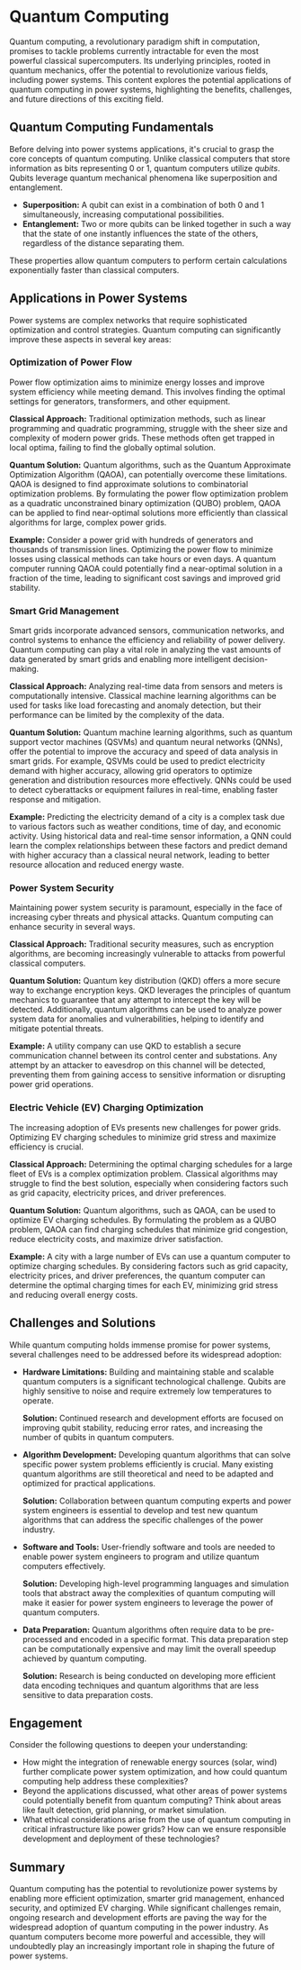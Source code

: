 # Quantum Computing

Quantum computing, a revolutionary paradigm shift in computation, promises to tackle problems currently intractable for even the most powerful classical supercomputers. Its underlying principles, rooted in quantum mechanics, offer the potential to revolutionize various fields, including power systems. This content explores the potential applications of quantum computing in power systems, highlighting the benefits, challenges, and future directions of this exciting field.

## Quantum Computing Fundamentals

Before delving into power systems applications, it's crucial to grasp the core concepts of quantum computing. Unlike classical computers that store information as bits representing 0 or 1, quantum computers utilize *qubits*. Qubits leverage quantum mechanical phenomena like superposition and entanglement.

*   **Superposition:** A qubit can exist in a combination of both 0 and 1 simultaneously, increasing computational possibilities.
*   **Entanglement:** Two or more qubits can be linked together in such a way that the state of one instantly influences the state of the others, regardless of the distance separating them.

These properties allow quantum computers to perform certain calculations exponentially faster than classical computers.

## Applications in Power Systems

Power systems are complex networks that require sophisticated optimization and control strategies. Quantum computing can significantly improve these aspects in several key areas:

### Optimization of Power Flow

Power flow optimization aims to minimize energy losses and improve system efficiency while meeting demand. This involves finding the optimal settings for generators, transformers, and other equipment.

**Classical Approach:** Traditional optimization methods, such as linear programming and quadratic programming, struggle with the sheer size and complexity of modern power grids. These methods often get trapped in local optima, failing to find the globally optimal solution.

**Quantum Solution:** Quantum algorithms, such as the Quantum Approximate Optimization Algorithm (QAOA), can potentially overcome these limitations. QAOA is designed to find approximate solutions to combinatorial optimization problems. By formulating the power flow optimization problem as a quadratic unconstrained binary optimization (QUBO) problem, QAOA can be applied to find near-optimal solutions more efficiently than classical algorithms for large, complex power grids.

**Example:** Consider a power grid with hundreds of generators and thousands of transmission lines. Optimizing the power flow to minimize losses using classical methods can take hours or even days. A quantum computer running QAOA could potentially find a near-optimal solution in a fraction of the time, leading to significant cost savings and improved grid stability.

### Smart Grid Management

Smart grids incorporate advanced sensors, communication networks, and control systems to enhance the efficiency and reliability of power delivery. Quantum computing can play a vital role in analyzing the vast amounts of data generated by smart grids and enabling more intelligent decision-making.

**Classical Approach:** Analyzing real-time data from sensors and meters is computationally intensive. Classical machine learning algorithms can be used for tasks like load forecasting and anomaly detection, but their performance can be limited by the complexity of the data.

**Quantum Solution:** Quantum machine learning algorithms, such as quantum support vector machines (QSVMs) and quantum neural networks (QNNs), offer the potential to improve the accuracy and speed of data analysis in smart grids. For example, QSVMs could be used to predict electricity demand with higher accuracy, allowing grid operators to optimize generation and distribution resources more effectively. QNNs could be used to detect cyberattacks or equipment failures in real-time, enabling faster response and mitigation.

**Example:** Predicting the electricity demand of a city is a complex task due to various factors such as weather conditions, time of day, and economic activity. Using historical data and real-time sensor information, a QNN could learn the complex relationships between these factors and predict demand with higher accuracy than a classical neural network, leading to better resource allocation and reduced energy waste.

### Power System Security

Maintaining power system security is paramount, especially in the face of increasing cyber threats and physical attacks. Quantum computing can enhance security in several ways.

**Classical Approach:** Traditional security measures, such as encryption algorithms, are becoming increasingly vulnerable to attacks from powerful classical computers.

**Quantum Solution:** Quantum key distribution (QKD) offers a more secure way to exchange encryption keys. QKD leverages the principles of quantum mechanics to guarantee that any attempt to intercept the key will be detected. Additionally, quantum algorithms can be used to analyze power system data for anomalies and vulnerabilities, helping to identify and mitigate potential threats.

**Example:** A utility company can use QKD to establish a secure communication channel between its control center and substations. Any attempt by an attacker to eavesdrop on this channel will be detected, preventing them from gaining access to sensitive information or disrupting power grid operations.

### Electric Vehicle (EV) Charging Optimization

The increasing adoption of EVs presents new challenges for power grids. Optimizing EV charging schedules to minimize grid stress and maximize efficiency is crucial.

**Classical Approach:** Determining the optimal charging schedules for a large fleet of EVs is a complex optimization problem. Classical algorithms may struggle to find the best solution, especially when considering factors such as grid capacity, electricity prices, and driver preferences.

**Quantum Solution:** Quantum algorithms, such as QAOA, can be used to optimize EV charging schedules. By formulating the problem as a QUBO problem, QAOA can find charging schedules that minimize grid congestion, reduce electricity costs, and maximize driver satisfaction.

**Example:** A city with a large number of EVs can use a quantum computer to optimize charging schedules. By considering factors such as grid capacity, electricity prices, and driver preferences, the quantum computer can determine the optimal charging times for each EV, minimizing grid stress and reducing overall energy costs.

## Challenges and Solutions

While quantum computing holds immense promise for power systems, several challenges need to be addressed before its widespread adoption:

*   **Hardware Limitations:** Building and maintaining stable and scalable quantum computers is a significant technological challenge. Qubits are highly sensitive to noise and require extremely low temperatures to operate.

    **Solution:** Continued research and development efforts are focused on improving qubit stability, reducing error rates, and increasing the number of qubits in quantum computers.

*   **Algorithm Development:** Developing quantum algorithms that can solve specific power system problems efficiently is crucial. Many existing quantum algorithms are still theoretical and need to be adapted and optimized for practical applications.

    **Solution:** Collaboration between quantum computing experts and power system engineers is essential to develop and test new quantum algorithms that can address the specific challenges of the power industry.

*   **Software and Tools:** User-friendly software and tools are needed to enable power system engineers to program and utilize quantum computers effectively.

    **Solution:** Developing high-level programming languages and simulation tools that abstract away the complexities of quantum computing will make it easier for power system engineers to leverage the power of quantum computers.

*   **Data Preparation:** Quantum algorithms often require data to be pre-processed and encoded in a specific format. This data preparation step can be computationally expensive and may limit the overall speedup achieved by quantum computing.

    **Solution:** Research is being conducted on developing more efficient data encoding techniques and quantum algorithms that are less sensitive to data preparation costs.

## Engagement

Consider the following questions to deepen your understanding:

*   How might the integration of renewable energy sources (solar, wind) further complicate power system optimization, and how could quantum computing help address these complexities?
*   Beyond the applications discussed, what other areas of power systems could potentially benefit from quantum computing? Think about areas like fault detection, grid planning, or market simulation.
*   What ethical considerations arise from the use of quantum computing in critical infrastructure like power grids? How can we ensure responsible development and deployment of these technologies?

## Summary

Quantum computing has the potential to revolutionize power systems by enabling more efficient optimization, smarter grid management, enhanced security, and optimized EV charging. While significant challenges remain, ongoing research and development efforts are paving the way for the widespread adoption of quantum computing in the power industry. As quantum computers become more powerful and accessible, they will undoubtedly play an increasingly important role in shaping the future of power systems.